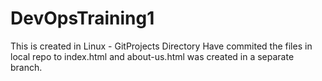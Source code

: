 # DevOpsTraining1
This is created in Linux - GitProjects Directory
Have commited the files in local repo to index.html and about-us.html was created in a separate branch.
